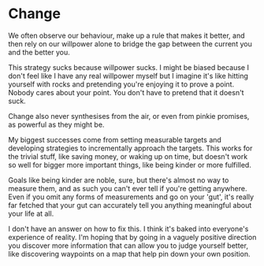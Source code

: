 # Change

We often observe our behaviour, make up a rule that makes it better, and then rely on our willpower alone to bridge the gap between the current you and the better you.

This strategy sucks because willpower sucks. I might be biased because I don't feel like I have any real willpower myself but I imagine it's like hitting yourself with rocks and pretending you're enjoying it to prove a point. Nobody cares about your point. You don't have to pretend that it doesn't suck.

Change also never synthesises from the air, or even from pinkie promises, as powerful as they might be.

My biggest successes come from setting measurable targets and developing strategies to incrementally approach the targets. This works for the trivial stuff, like saving money, or waking up on time, but doesn't work so well for bigger more important things, like being kinder or more fulfilled.

Goals like being kinder are noble, sure, but there's almost no way to measure them, and as such you can't ever tell if you're getting anywhere. Even if you omit any forms of measurements and go on your 'gut', it's really far fetched that your gut can accurately tell you anything meaningful about your life at all.

I don't have an answer on how to fix this. I think it's baked into everyone's experience of reality. I'm hoping that by going in a vaguely positive direction you discover more information that can allow you to judge yourself better, like discovering waypoints on a map that help pin down your own position.